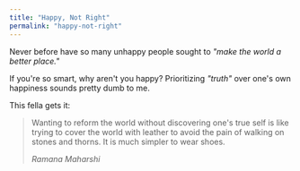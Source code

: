 ```yaml
---
title: "Happy, Not Right"
permalink: "happy-not-right"
---
```


Never before have so many unhappy people sought to *"make the world a better place."*

If you're so smart, why aren't you happy? Prioritizing *"truth"* over one's own happiness sounds pretty dumb to me.

This fella gets it:

> Wanting to reform the world without discovering one's true self is like trying to cover the world with leather to avoid the pain of walking on stones and thorns. It is much simpler to wear shoes.
> 
> <cite>Ramana Maharshi</cite>

